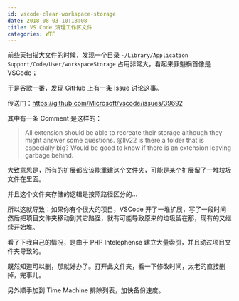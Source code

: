```yaml
---
id: vscode-clear-workspace-storage
date: 2018-08-03 10:18:08
title: VS Code 清理工作区文件
categories: WTF
---
```


前些天扫描大文件的时候，发现一个目录 `~/Library/Application Support/Code/User/workspaceStorage` 占用非常大，看起来罪魁祸首像是 VSCode；

于是谷歌一番，发现 GitHub 上有一条 Issue 讨论这事。

传送门：<https://github.com/Microsoft/vscode/issues/39692>

其中有一条 Comment 是这样的：

> All extension should be able to recreate their storage although they might answer some questions. @llv22 is there a folder that is especially big? Would be good to know if there is an extension leaving garbage behind.

大致意思是，所有的扩展都应该能重建这个文件夹，可能是某个扩展留了一堆垃圾文件在里面。

并且这个文件夹存储的逻辑是按照路径区分的...

所以这就导致：如果你有个很大的项目，VSCode 开了一堆扩展，写了一段时间然后把项目文件夹移动到其它路径，就有可能导致原来的垃圾留在那，现有的又继续开始堆。

看了下我自己的情况，是由于 PHP Intelephense 建立大量索引，并且动过项目文件夹导致的。

既然知道可以删，那就好办了。打开此文件夹，看一下修改时间，太老的直接删掉，完事儿。

另外顺手加到 Time Machine 排除列表，加快备份速度。